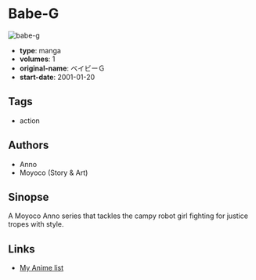 # Babe-G

![babe-g](https://cdn.myanimelist.net/images/manga/2/42657.jpg)

-   **type**: manga
-   **volumes**: 1
-   **original-name**: ベイビーＧ
-   **start-date**: 2001-01-20

## Tags

-   action

## Authors

-   Anno
-   Moyoco (Story & Art)

## Sinopse

A Moyoco Anno series that tackles the campy robot girl fighting for justice tropes with style.

## Links

-   [My Anime list](https://myanimelist.net/manga/26177/Babe-G)

